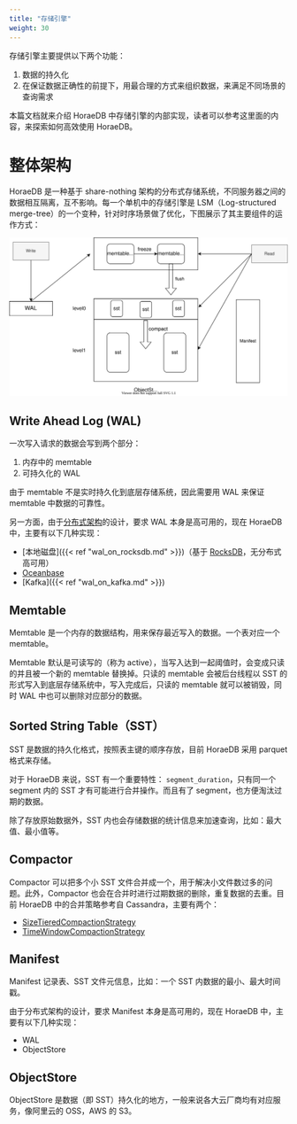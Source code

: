 ```yaml
---
title: "存储引擎"
weight: 30
---
```



存储引擎主要提供以下两个功能：

1.  数据的持久化
2.  在保证数据正确性的前提下，用最合理的方式来组织数据，来满足不同场景的查询需求

本篇文档就来介绍 HoraeDB 中存储引擎的内部实现，读者可以参考这里面的内容，来探索如何高效使用 HoraeDB。

# 整体架构

HoraeDB 是一种基于 share-nothing 架构的分布式存储系统，不同服务器之间的数据相互隔离，互不影响。每一个单机中的存储引擎是 LSM（Log-structured merge-tree）的一个变种，针对时序场景做了优化，下图展示了其主要组件的运作方式：

![](/images/storage-overview.svg)

## Write Ahead Log (WAL)

一次写入请求的数据会写到两个部分：

1.  内存中的 memtable
2.  可持久化的 WAL

由于 memtable 不是实时持久化到底层存储系统，因此需要用 WAL 来保证 memtable 中数据的可靠性。

另一方面，由于[分布式架构](cluster.md)的设计，要求 WAL 本身是高可用的，现在 HoraeDB 中，主要有以下几种实现：

- [本地磁盘]({{< ref "wal_on_rocksdb.md" >}})（基于 [RocksDB](http://rocksdb.org/)，无分布式高可用）
- [Oceanbase](https://www.oceanbase.com)
- [Kafka]({{< ref "wal_on_kafka.md" >}})

## Memtable

Memtable 是一个内存的数据结构，用来保存最近写入的数据。一个表对应一个 memtable。

Memtable 默认是可读写的（称为 active），当写入达到一起阈值时，会变成只读的并且被一个新的 memtable 替换掉。只读的 memtable 会被后台线程以 SST 的形式写入到底层存储系统中，写入完成后，只读的 memtable 就可以被销毁，同时 WAL 中也可以删除对应部分的数据。

## Sorted String Table（SST）

SST 是数据的持久化格式，按照表主键的顺序存放，目前 HoraeDB 采用 parquet 格式来存储。

对于 HoraeDB 来说，SST 有一个重要特性： `segment_duration`，只有同一个 segment 内的 SST 才有可能进行合并操作。而且有了 segment，也方便淘汰过期的数据。

除了存放原始数据外，SST 内也会存储数据的统计信息来加速查询，比如：最大值、最小值等。

## Compactor

Compactor 可以把多个小 SST 文件合并成一个，用于解决小文件数过多的问题。此外，Compactor 也会在合并时进行过期数据的删除，重复数据的去重。目前 HoraeDB 中的合并策略参考自 Cassandra，主要有两个：

- [SizeTieredCompactionStrategy](https://cassandra.apache.org/doc/latest/cassandra/operating/compaction/stcs.html)
- [TimeWindowCompactionStrategy](https://cassandra.apache.org/doc/latest/cassandra/operating/compaction/twcs.html)

## Manifest

Manifest 记录表、SST 文件元信息，比如：一个 SST 内数据的最小、最大时间戳。

由于分布式架构的设计，要求 Manifest 本身是高可用的，现在 HoraeDB 中，主要有以下几种实现：

- WAL
- ObjectStore

## ObjectStore

ObjectStore 是数据（即 SST）持久化的地方，一般来说各大云厂商均有对应服务，像阿里云的 OSS，AWS 的 S3。
